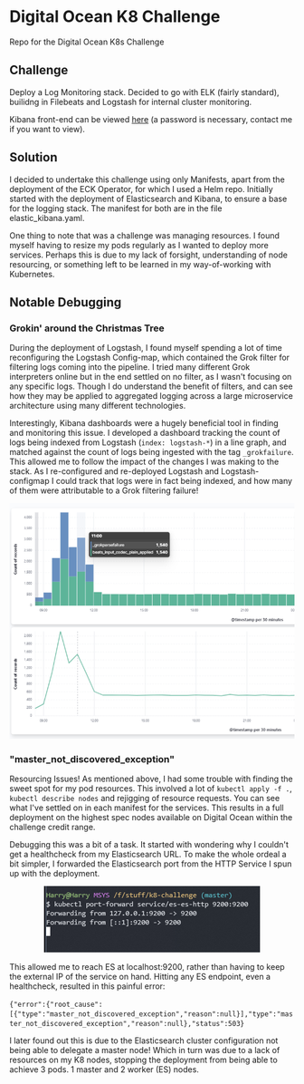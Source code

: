 # Digital Ocean K8 Challenge

Repo for the Digital Ocean K8s Challenge

## Challenge

Deploy a Log Monitoring stack. Decided to go with ELK (fairly standard), builidng in Filebeats and Logstash for internal cluster monitoring.

Kibana front-end can be viewed [here](https://159.65.208.143/) (a password is necessary, contact me if you want to view).

## Solution

I decided to undertake this challenge using only Manifests, apart from the deployment of the ECK Operator, for which I used a Helm repo.
Initially started with the deployment of Elasticsearch and Kibana, to ensure a base for the logging stack. The manifest for both are in the file elastic_kibana.yaml.

One thing to note that was a challenge was managing resources. I found myself having to resize my pods regularly as I wanted to deploy more services. Perhaps this is due to my lack of forsight, understanding of node resourcing, or something left to be learned in my way-of-working with Kubernetes.

## Notable Debugging 

### Grokin' around the Christmas Tree

During the deployment of Logstash, I found myself spending a lot of time reconfiguring the Logstash Config-map, which contained the Grok filter for filtering logs coming into the pipeline. I tried many different Grok interpreters online but in the end settled on no filter, as I wasn't focusing on any specific logs. Though I do understand the benefit of filters, and can see how they may be applied to aggregated logging across a large microservice architecture using many different technologies.

Interestingly, Kibana dashboards were a hugely beneficial tool in finding and monitoring this issue. I developed a dashboard tracking the count of logs being indexed from Logstash (`index: logstash-*`) in a line graph, and matched against the count of logs being ingested with the tag `_grokfailure`. This allowed me to follow the impact of the changes I was making to the stack. As I re-configured and re-deployed Logstash and Logstash-configmap I could track that logs were in fact being indexed, and how many of them were attributable to a Grok filtering failure!

<p align="center">
  <img src="https://github.com/harrywm/do-k8-challenge/blob/master/resources/grokfailure.png?raw=true" alt="Grok Failure"/>
</p>

### "master_not_discovered_exception"

Resourcing Issues! As mentioned above, I had some trouble with finding the sweet spot for my pod resources. This involved a lot of `kubectl apply -f .`, `kubectl describe nodes` and rejigging of resource requests. You can see what I've settled on in each manifest for the services. This results in a full deployment on the highest spec nodes available on Digital Ocean within the challenge credit range. 

Debugging this was a bit of a task. It started with wondering why I couldn't get a healthcheck from my Elasticsearch URL. 
To make the whole ordeal a bit simpler, I forwarded the Elasticsearch port from the HTTP Service I spun up with the deployment.

<p align="center">
  <img src="https://github.com/harrywm/do-k8-challenge/blob/master/resources/portforward.PNG?raw=true" alt="Port Forwarding"/>
</p>
                                     
This allowed me to reach ES at localhost:9200, rather than having to keep the external IP of the service on hand. 
Hitting any ES endpoint, even a healthcheck, resulted in this painful error: 

`{"error":{"root_cause":[{"type":"master_not_discovered_exception","reason":null}],"type":"master_not_discovered_exception","reason":null},"status":503}`

I later found out this is due to the Elasticsearch cluster configuration not being able to delegate a master node! Which in turn was due to a lack of resources on my K8 nodes, stopping the deployment from being able to achieve 3 pods. 1 master and 2 worker (ES) nodes.

